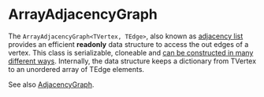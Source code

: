 # ArrayAdjacencyGraph

The ```ArrayAdjacencyGraph<TVertex, TEdge>```, also known as [adjacency list](http://en.wikipedia.org/wiki/Adjacency_list) provides an efficient  **readonly** data structure to access the out edges of a vertex. This class is serializable, cloneable and [can be constructed in many different ways](Creating-Graphs). Internally, the data structure keeps a dictionary from TVertex to an unordered array of TEdge elements.

See also [AdjacencyGraph](AdjacencyGraph).